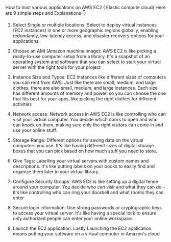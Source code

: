 How to host various applications on AWS EC2 ( Elastic compute cloud)
Here are 9 simple steps and Explanations 👇

1. Select Single or multiple locations: Select to deploy virtual instances (EC2 instances) in one or more geographic regions globally, enabling redundancy, low-latency access, and disaster recovery options for your applications.

2. Choose an AMI (Amazon machine image): AWS EC2 is like picking a ready-to-use computer setup from a library. It's a snapshot of an operating system and software that you can select to start your virtual server with the right tools for your project

3. Instance Size and Types: EC2 instances like different sizes of computers you can rent from AWS. Just like there are small, medium, and large clothes, there are also small, medium, and large instances. Each size has different amounts of memory and power, so you can choose the one that fits best for your apps, like picking the right clothes for different activities

4. Network access: Network access in AWS EC2 is like controlling who can visit your virtual computer. You decide which doors to open and who can knock on them, making sure only the right visitors can come in and use your online stuff.

5. Storage Range: Different options for saving data on the virtual computers you use. It's like having different sizes of digital storage boxes that you can pick based on how much stuff you need to store.

6. Give Tags: Labelling your virtual servers with custom names and descriptions. It's like putting labels on your books to easily find and organize them later in your virtual library.

7. Configure Security Groups: AWS EC2 is like setting up a digital fence around your computer. You decide who can visit and what they can do – it's like controlling who can ring your doorbell and what rooms they can enter

8. Secure login information: Use strong passwords or cryptographic keys to access your virtual server. It's like having a special lock to ensure only authorized people can enter your online workspace.

9. Launch the EC2 application: Lastly Launching the EC2 application means putting your software on a virtual computer in Amazon's cloud
